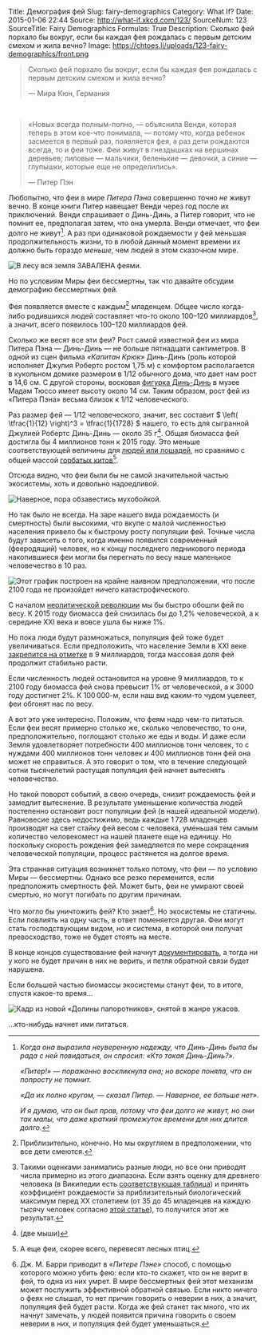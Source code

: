Title: Демография фей
Slug: fairy-demographics
Category: What If?
Date: 2015-01-06 22:44
Source: http://what-if.xkcd.com/123/
SourceNum: 123
SourceTitle: Fairy Demographics
Formulas: True
Description: Сколько фей порхало бы вокруг, если бы каждая фея рождалась с первым детским смехом и жила вечно?
Image: https://chtoes.li/uploads/123-fairy-demographics/front.png

> Сколько фей порхало бы вокруг, если бы каждая фея рождалась с первым детским смехом и жила вечно?
>
> — Мира Кюн, Германия

&nbsp;

> «Новых всегда полным-полно, — объяснила Венди, которая теперь в этом кое-что понимала, — потому что, когда ребенок засмеется в первый раз, появляется фея, а раз дети рождаются всегда, то и феи тоже. Феи живут в гнездышках на вершинах деревьев; лиловые — мальчики, беленькие — девочки, а синие — глупышки, которые еще не определились».
> 
> — Питер Пэн

Любопытно, что феи в мире *Питера Пэна* совершенно точно *не* живут вечно. В конце книги Питер навещает Венди через год после их приключений. Венди спрашивает о Динь-Динь, а Питер говорит, что не помнит ее, предполагая затем, что она умерла. Венди отмечает, что феи долго не живут[^1]. А раз при одинаковой рождаемости у фей меньшая продолжительность жизни, то в любой данный момент времени их должно быть гораздо *меньше*, чем людей в этом сказочном мире.

[^1]:
    *Когда она выразила неуверенную надежду, что Динь-Динь была бы рада с ней повидаться, он спросил: «Кто такая Динь-Динь?».*

    *«Питер!» — пораженно воскликнула она; но вскоре поняла, что он попросту не помнит.*

    *«Да их полно кругом, — сказал Питер. — Наверное, ее больше нет».*

    *И я думаю, что он был прав, потому что феи долго не живут, но они так малы, что даже краткий промежуток времени для них длится долго.*

![](/uploads/123-fairy-demographics/deathrate_ru.png "В лесу вся земля ЗАВАЛЕНА феями.")

Но по условиям Миры феи бессмертны, так что давайте обсудим демографию бессмертных фей.

Фея появляется вместе с каждым[^2] младенцем. Общее число когда-либо родившихся людей составляет что-то около 100–120 миллиардов[^3], а значит, всего появилось 100–120 миллиардов фей.

[^2]: Приблизительно, конечно. Но мы округляем в предположении, что все дети смеются.
[^3]: Такими оценками занимались разные люди, но все они приводят числа примерно из этого диапазона. Если взять оценку для древнего человека (в Википедии есть [соответствующая таблица](http://ru.wikipedia.org/wiki/История_населения_Земли)) и принять коэффициент рождаемости за приблизительный биологический максимум перед XX столетием (от 35 до 45 младенцев на каждую тысячу человек согласно [этой статье](http://www.researchgate.net/publication/231918377_The_Use_of_Historical_Demography_in_Ancient_History)), то получится этот же результат.

Сколько же весят все эти феи? Рост самой известной феи из мира Питера Пэна — Динь-Динь — не больше пятнадцати сантиметров. В одной из сцен фильма *«Капитан Крюк»* Динь-Динь (роль которой исполняет Джулия Робертс ростом 1,75 м) с комфортом располагается в кукольном домике размером в 1/12 обычного дома, что дает нам рост в 14,6 см. С другой стороны, восковая [фигурка Динь-Динь](http://www.madametussauds.com/london/newsandevents/tinkerbell/) в музее Мадам Тюссо имеет высоту около 14 см. Таким образом, рост фей из «Питера Пэна» весьма близок к 1/12 человеческого.

Раз размер фей — 1/12 человеческого, значит, вес составит $ \left( \tfrac{1}{12} \right)^3 = \tfrac{1}{1728} $ нашего, то есть для сыгранной Джулией Робертс Динь-Динь — около 35 г[^4]. Общая биомасса фей достигла бы 4 миллионов тонн к 2015 году. Это меньше соответствующей величины для [людей или лошадей](http://xkcd.com/1338/), но сравнимо с общей массой [горбатых китов](http://iwc.int/estimate)[^5].

[^4]: (две мыши)
[^5]: А еще феи, скорее всего, перевесят лесных птиц.

Отсюда видно, что феи были бы не самой значительной частью экосистемы, хоть и довольно надоедливой.

![](/uploads/123-fairy-demographics/bad_ru.png "Наверное, пора обзавестись мухобойкой.")

Но так было не всегда. На заре нашего вида рождаемость (и смертность) были высокими, что вкупе с малой численностью населения привело бы к быстрому росту популяции фей. Точные числа будут зависеть о того, когда именно появился современный (фееродящий) человек, но к концу последнего ледникового периода накопившиеся феи могли бы перегнать по весу наше маленькое человечество в 10 раз.

![](/uploads/123-fairy-demographics/graph_ru.png "Этот график построен на крайне наивном предположении, что после 2100 года не произойдет ничего катастрофического.")

С началом [неолитической революции](http://ru.wikipedia.org/wiki/Неолитическая_революция) мы бы быстро обошли фей по весу. К 2015 году биомасса фей снизилась бы до 1,2% человеческой, а к середине XXI века и вовсе ушла бы ниже 1%.

Но пока люди будут размножаться, популяция фей тоже будет увеличиваться. Если предположить, что население Земли в XXI веке [закрепится на отметке](http://www.un.org/esa/population/publications/longrange2/WorldPop2300final.pdf) в 9 миллиардов, тогда массовая доля фей продолжит стабильно расти.

Если численность людей остановится на уровне 9 миллиардов, то к 2100 году биомасса фей снова превысит 1% от человеческой, а к 3000 году достигнет 2%. К 100&thinsp;000-м, если наш вид каким-то чудом уцелеет, феи обгонят нас по весу.

А вот это уже интересно. Положим, что феям надо чем-то питаться. Если феи весят примерно столько же, сколько человечество, то они, предположительно, поглощают столько же еды и воды. И даже если Земля удовлетворяет потребности 400 миллионов тонн человек, то с нуждами 400 миллионов тонн человек *и* 400 миллионов тонн фей она может не справиться. А это говорит о том, что в течение следующей сотни тысячелетий растущая популяция фей начнет вытеснять человечество.

Но такой поворот событий, в свою очередь, снизит рождаемость фей и замедлит вытеснение. В результате уменьшение количества людей постепенно остановит рост популяции фей (в нашей идеальной модели). Равновесие здесь недостижимо, ведь каждые 1&thinsp;728 младенцев производят на свет стайку фей весом с человека, уменьшая тем самым количество человекомест на нашей планете еще на единицу. Но поскольку скорость рождения фей замедляется по мере сокращения человеческой популяции, процесс растянется на долгое время.

Эта странная ситуация возникнет только потому, что феи — по условию Миры — бессмертны. Однако все резко переменится, если предположить смертность фей. Может быть, феи не умирают своей смертью, но могут погибать по другим причинам.

Что могло бы уничтожить фей? Кто знает[^6]. Но экосистемы не статичны. Если повлиять на одну часть, в ответ поменяется другая. Феи могут стать господствующим видом, но и система, в которой они получат превосходство, тоже не будет стоять на месте.

[^6]: Дж. М. Барри приводит в *«Питере Пэне»* способ, с помощью которого можно убить фею: если кто-то скажет, что он не верит в фей, то одна из них умрет. В мире бессмертных фей этот механизм может послужить эффективной обратной связью. Если никто ничего о феях не слышал, то нет причин говорить о неверии в них, а значит, популяция фей будет расти. Когда же фей станет так много, что их начнут замечать, у людей появится причина говорить о своем неверии в них, и популяция фей будет уменьшаться.

В конце концов существование фей начнут [документировать](http://xkcd.ru/1235/), а тогда ни у кого не будет причин в них не верить, и петля обратной связи будет нарушена.

Если большей частью биомассы экосистемы станут феи, то в итоге, спустя какое-то время…

![](/uploads/123-fairy-demographics/predator.png "Кадр из новой «Долины папоротников», снятой в жанре ужасов.")

…кто-нибудь начнет ими питаться.
